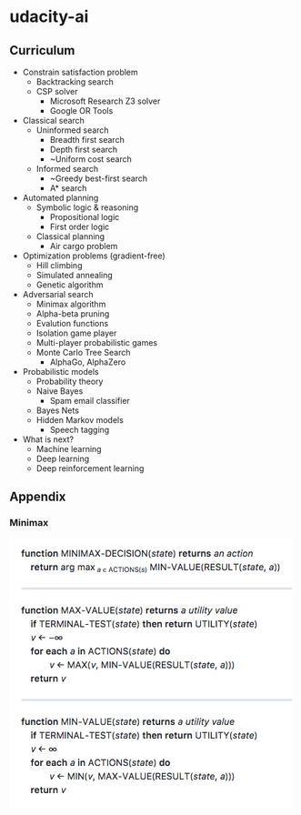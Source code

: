 # udacity-ai

## Curriculum

* Constrain satisfaction problem
  * Backtracking search
  * CSP solver
    * Microsoft Research Z3 solver
    * Google OR Tools
* Classical search
  * Uninformed search
    * Breadth first search
    * Depth first search
    * ~Uniform cost search
  * Informed search
    * ~Greedy best-first search
    * A* search
* Automated planning
  * Symbolic logic & reasoning
    * Propositional logic
    * First order logic
  * Classical planning
    * Air cargo problem
* Optimization problems (gradient-free)
  * Hill climbing
  * Simulated annealing
  * Genetic algorithm
* Adversarial search
  * Minimax algorithm
  * Alpha-beta pruning
  * Evalution functions
  * Isolation game player
  * Multi-player probabilistic games
  * Monte Carlo Tree Search
    * AlphaGo, AlphaZero
* Probabilistic models
  * Probability theory
  * Naive Bayes
    * Spam email classifier
  * Bayes Nets
  * Hidden Markov models
    * Speech tagging
* What is next?
  * Machine learning
  * Deep learning
  * Deep reinforcement learning

## Appendix
### Minimax
![minimax-decision](img/minimax-decision.png)